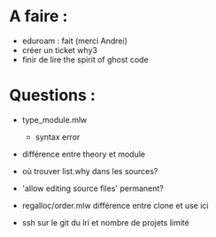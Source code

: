 # A faire :

- eduroam : fait (merci Andrei)
- créer un ticket why3 
- finir de lire the spirit of ghost code


# Questions :

- type_module.mlw
  * syntax error	  
  	  
- différence entre theory et module 

- où trouver list.why dans les sources?

- 'allow editing source files' permanent?

- regalloc/order.mlw
  différence entre clone et use ici

- ssh sur le git du lri et nombre de projets limité
